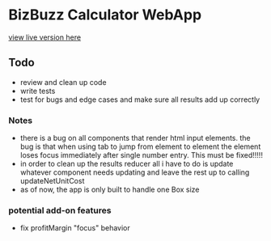 # BizBuzz Calculator WebApp

[view live version here](https://bizzbuzz-calculator.netlify.app)

## Todo

- review and clean up code
- write tests
- test for bugs and edge cases and make sure all results add up correctly

### Notes

- there is a bug on all components that render html input elements. the bug is that when using tab to jump from element to element the element loses focus immediately after single number entry. This must be fixed!!!!!
- in order to clean up the results reducer all i have to do is update whatever component needs updating and leave the rest up to calling updateNetUnitCost
- as of now, the app is only built to handle one Box size

### potential add-on features

- fix profitMargin "focus" behavior
